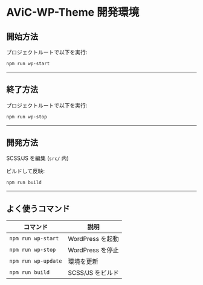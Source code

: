 # AViC-WP-Theme 開発環境

## 開始方法

プロジェクトルートで以下を実行:

```powershell
npm run wp-start
```

---

## 終了方法

プロジェクトルートで以下を実行:

```powershell
npm run wp-stop
```

---

## 開発方法

SCSS/JS を編集 (`src/` 内)

ビルドして反映:

```powershell
npm run build
```

---

## よく使うコマンド

| コマンド                | 説明            |
| ------------------- | ------------- |
| `npm run wp-start`  | WordPress を起動 |
| `npm run wp-stop`   | WordPress を停止 |
| `npm run wp-update` | 環境を更新         |
| `npm run build`     | SCSS/JS をビルド  |

```
